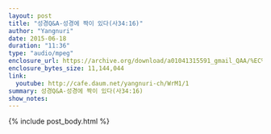 ```yaml
---
layout: post
title: "성경Q&A-성경에 짝이 있다(사34:16)"
author: "Yangnuri"
date: 2015-06-18 
duration: "11:36"
type: "audio/mpeg"
enclosure_url: https://archive.org/download/a01041315591_gmail_QAA/%EC%84%B1%EA%B2%BD%20Q&A-%EC%84%B1%EA%B2%BD%EC%97%90%20%EC%A7%9D%EC%9D%B4%20%EC%9E%88%EB%8B%A4.mp3
enclosure_bytes_size: 11,144,044 
link:
  youtube: http://cafe.daum.net/yangnuri-ch/WrM1/1
summary: 성경Q&A-성경에 짝이 있다(사34:16)
show_notes:
---
```


{% include post_body.html %}
